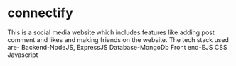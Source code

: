 # connectify
This is a social media website which includes features like adding post comment and likes and making friends on the website.
The tech stack used are-
Backend-NodeJS, ExpressJS
Database-MongoDb
Front end-EJS CSS Javascript

